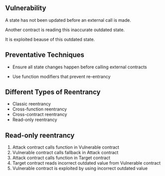 ## Vulnerability

A state has not been updated before an external call is made.

Another contract is reading this inaccurate outdated state.

It is exploited beause of this outdated state.


## Preventative Techniques

- Ensure all state changes happen before calling external contracts

- Use function modifiers that prevent re-entrancy


## Different Types of Reentrancy

- Classic reentrancy
- Cross-function reentrancy
- Cross-contract reentrancy
- Read-only reentrancy


## Read-only reentrancy

1. Attack contract calls function in Vulnerable contract
2. Vulnerable contract calls fallback in Attack contract
3. Attack contract calls function in Target contract
4. Target contract reads incorrect outdated value from Vulnerable contract 
5. Vulnerable contract is exploited by using incorrect outdated value



